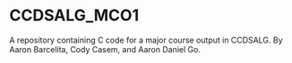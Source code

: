 # CCDSALG_MCO1
A repository containing C code for a major course output in CCDSALG. By Aaron Barcelita, Cody Casem, and Aaron Daniel Go.
